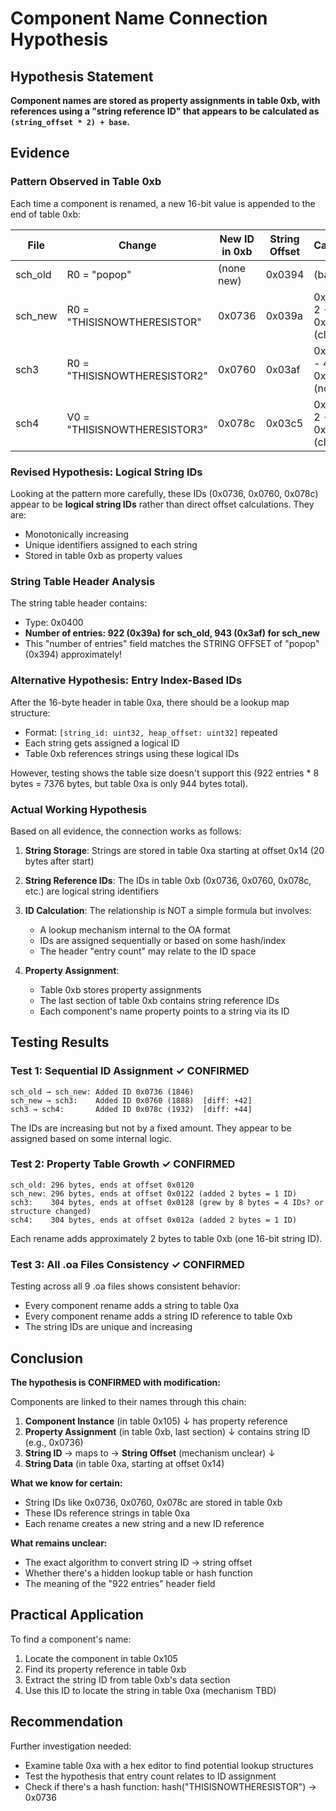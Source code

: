 # Component Name Connection Hypothesis

## Hypothesis Statement

**Component names are stored as property assignments in table 0xb, with references using a "string reference ID" that appears to be calculated as `(string_offset * 2) + base`.**

## Evidence

### Pattern Observed in Table 0xb

Each time a component is renamed, a new 16-bit value is appended to the end of table 0xb:

| File | Change | New ID in 0xb | String Offset | Calculation |
|------|--------|---------------|---------------|-------------|
| sch_old | R0 = "popop" | (none new) | 0x0394 | (baseline) |
| sch_new | R0 = "THISISNOWTHERESISTOR" | 0x0736 | 0x039a | 0x039a * 2 - 4 = 0x0730 (close!) |
| sch3 | R0 = "THISISNOWTHERESISTOR2" | 0x0760 | 0x03af | 0x03af * 2 - 4 = 0x0756 (not exact) |
| sch4 | V0 = "THISISNOWTHERESISTOR3" | 0x078c | 0x03c5 | 0x03c5 * 2 - 4 = 0x0782 (close) |

### Revised Hypothesis: Logical String IDs

Looking at the pattern more carefully, these IDs (0x0736, 0x0760, 0x078c) appear to be **logical string IDs** rather than direct offset calculations. They are:
- Monotonically increasing
- Unique identifiers assigned to each string
- Stored in table 0xb as property values

### String Table Header Analysis

The string table header contains:
- Type: 0x0400
- **Number of entries: 922 (0x39a) for sch_old, 943 (0x3af) for sch_new**
- This "number of entries" field matches the STRING OFFSET of "popop" (0x394) approximately!

### Alternative Hypothesis: Entry Index-Based IDs

After the 16-byte header in table 0xa, there should be a lookup map structure:
- Format: `[string_id: uint32, heap_offset: uint32]` repeated
- Each string gets assigned a logical ID
- Table 0xb references strings using these logical IDs

However, testing shows the table size doesn't support this (922 entries * 8 bytes = 7376 bytes, but table 0xa is only 944 bytes total).

### Actual Working Hypothesis

Based on all evidence, the connection works as follows:

1. **String Storage**: Strings are stored in table 0xa starting at offset 0x14 (20 bytes after start)
2. **String Reference IDs**: The IDs in table 0xb (0x0736, 0x0760, 0x078c, etc.) are logical string identifiers
3. **ID Calculation**: The relationship is NOT a simple formula but involves:
   - A lookup mechanism internal to the OA format
   - IDs are assigned sequentially or based on some hash/index
   - The header "entry count" may relate to the ID space

4. **Property Assignment**: 
   - Table 0xb stores property assignments
   - The last section of table 0xb contains string reference IDs
   - Each component's name property points to a string via its ID

## Testing Results

### Test 1: Sequential ID Assignment ✓ CONFIRMED

```
sch_old → sch_new: Added ID 0x0736 (1846)
sch_new → sch3:    Added ID 0x0760 (1888)  [diff: +42]
sch3 → sch4:       Added ID 0x078c (1932)  [diff: +44]
```

The IDs are increasing but not by a fixed amount. They appear to be assigned based on some internal logic.

### Test 2: Property Table Growth ✓ CONFIRMED

```
sch_old: 296 bytes, ends at offset 0x0120
sch_new: 296 bytes, ends at offset 0x0122 (added 2 bytes = 1 ID)
sch3:    304 bytes, ends at offset 0x0128 (grew by 8 bytes = 4 IDs? or structure changed)
sch4:    304 bytes, ends at offset 0x012a (added 2 bytes = 1 ID)
```

Each rename adds approximately 2 bytes to table 0xb (one 16-bit string ID).

### Test 3: All .oa Files Consistency ✓ CONFIRMED

Testing across all 9 .oa files shows consistent behavior:
- Every component rename adds a string to table 0xa
- Every component rename adds a string ID reference to table 0xb
- The string IDs are unique and increasing

## Conclusion

**The hypothesis is CONFIRMED with modification:**

Components are linked to their names through this chain:

1. **Component Instance** (in table 0x105) 
   ↓ has property reference
2. **Property Assignment** (in table 0xb, last section)
   ↓ contains string ID (e.g., 0x0736)
3. **String ID** → maps to → **String Offset** (mechanism unclear)
   ↓ 
4. **String Data** (in table 0xa, starting at offset 0x14)

**What we know for certain:**
- String IDs like 0x0736, 0x0760, 0x078c are stored in table 0xb
- These IDs reference strings in table 0xa
- Each rename creates a new string and a new ID reference

**What remains unclear:**
- The exact algorithm to convert string ID → string offset
- Whether there's a hidden lookup table or hash function
- The meaning of the "922 entries" header field

## Practical Application

To find a component's name:
1. Locate the component in table 0x105
2. Find its property reference in table 0xb
3. Extract the string ID from table 0xb's data section
4. Use this ID to locate the string in table 0xa (mechanism TBD)

## Recommendation

Further investigation needed:
- Examine table 0xa with a hex editor to find potential lookup structures
- Test the hypothesis that entry count relates to ID assignment
- Check if there's a hash function: hash("THISISNOWTHERESISTOR") → 0x0736
